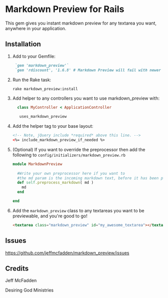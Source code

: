 # Markdown Preview for Rails

This gem gives you instant markdown preview for any textarea you want, anywhere in your application.

## Installation

1. Add to your Gemfile:
   ```ruby
    `gem 'markdown_preview'`
    `gem 'rdiscount', '1.6.8' # Markdown Preview will fail with newer versions of RDiscount

2. Run the Rake task:

    `rake markdown_preview:install`

3. Add helper to any controllers you want to use markdown_preview with:

    ```ruby
      class MyController < ApplicationController
      
       uses_markdown_preview
    ```

4. Add the helper tag to your base layout:

    ```html
    <!-- Note, jQuery include *required* above this line. -->
    <%= include_markdown_preview_if_needed %>
    ```

5. (Optional) If you want to override the preprocessor then add the following to `config/initializers/markdown_preview.rb`

    ```ruby
    module MarkdownPreview
     
      #Write your own preprocessor here if you want to
      #the md param is the incoming markdown text, before it has been processed
      def self.preprocess_markdown( md )
        md 
      end
    
    end
    ```
   
6. Add the `markdown_preview` class to any textareas you want to be previewable, and you're good to go!

    ```html
    <textarea class="markdown_preview" id="my_awesome_textarea"></textarea>
    ``` 


## Issues

https://github.com/jeffmcfadden/markdown_preview/issues

## Credits

Jeff McFadden

Desiring God Ministries

